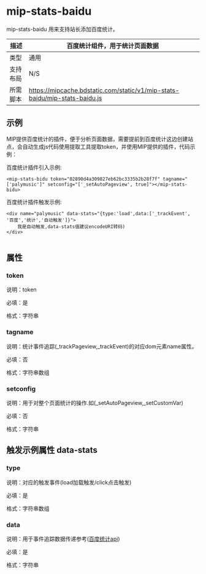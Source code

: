 # mip-stats-baidu

mip-stats-baidu 用来支持站长添加百度统计。

描述|百度统计组件，用于统计页面数据
----|----
类型| 通用
支持布局|N/S
所需脚本|https://mipcache.bdstatic.com/static/v1/mip-stats-baidu/mip-stats-baidu.js

## 示例

MIP提供百度统计的插件，便于分析页面数据，需要提前到百度统计这边创建站点，会自动生成js代码使用提取工具提取token，并使用MIP提供的插件，代码示例：


百度统计插件引入示例:

```
<mip-stats-bidu token="02890d4a309827eb62bc3335b2b28f7f" tagname="['palymusic']" setconfig="['_setAutoPageview', true]"></mip-stats-bidu>

```

百度统计插件触发示例:
```
<div name="palymusic" data-stats="{type:'load',data:['_trackEvent', '百度','统计','自动触发']}">
    我是自动触发,data-stats值建议encodeURI转码)
</div>
 
```

## 属性

### token

说明：token

必填：是

格式：字符串


### tagname

说明：统计事件追踪(_trackPageview,_trackEvent)的对应dom元素name属性。

必填：否

格式：字符串数组


### setconfig

说明：用于对整个页面统计的操作.如(_setAutoPageview,_setCustomVar)

必填：否

格式：字符串


## 触发示例属性 data-stats

### type

说明：对应的触发事件(load加载触发/click点击触发)

必填：是

格式：字符串数组


### data

说明：用于事件追踪数据传递参考([百度统计api](http://tongji.baidu.com/open/api/))

必填：是

格式：字符串

